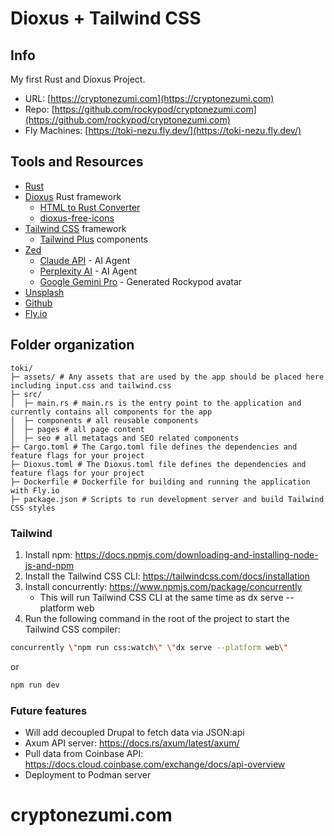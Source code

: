 # Dioxus + Tailwind CSS

## Info

My first Rust and Dioxus Project.

- URL: [https://cryptonezumi.com](https://cryptonezumi.com)
- Repo: [https://github.com/rockypod/cryptonezumi.com](https://github.com/rockypod/cryptonezumi.com)
- Fly Machines: [https://toki-nezu.fly.dev/](https://toki-nezu.fly.dev/)

## Tools and Resources
- [Rust](https://www.rust-lang.org/)
- [Dioxus](https://dioxuslabs.com) Rust framework
  - [HTML to Rust Converter](https://wheregmis.github.io/dioxus_html_rsx/)
  - [dioxus-free-icons](https://github.com/dioxus-community/dioxus-free-icons)
- [Tailwind CSS](https://tailwindcss.com) framework
  - [Tailwind Plus](https://tailwindcss.com/plus) components
- [Zed](https://zed.dev/)
  - [Claude API](https://www.anthropic.com/api) - AI Agent
  - [Perplexity AI](https://www.perplexity.ai/) - AI Agent
  - [Google Gemini Pro](https://gemini.google.com) - Generated Rockypod avatar
- [Unsplash](https://unsplash.com/)
- [Github](https://github.com/users/rockypod/)
- [Fly.io](https://fly.io)

## Folder organization

```
toki/
├─ assets/ # Any assets that are used by the app should be placed here including input.css and tailwind.css
├─ src/
│  ├─ main.rs # main.rs is the entry point to the application and currently contains all components for the app
│  ├─ components # all reusable components
│  ├─ pages # all page content
│  ├─ seo # all metatags and SEO related components
├─ Cargo.toml # The Cargo.toml file defines the dependencies and feature flags for your project
├─ Dioxus.toml # The Dioxus.toml file defines the dependencies and feature flags for your project
├─ Dockerfile # Dockerfile for building and running the application with Fly.io
├─ package.json # Scripts to run development server and build Tailwind CSS styles
```

### Tailwind
1. Install npm: https://docs.npmjs.com/downloading-and-installing-node-js-and-npm
2. Install the Tailwind CSS CLI: https://tailwindcss.com/docs/installation
3. Install concurrently: https://www.npmjs.com/package/concurrently
    - This will run Tailwind CSS CLI at the same time as dx serve --platform web
4. Run the following command in the root of the project to start the Tailwind CSS compiler:

```bash
concurrently \"npm run css:watch\" \"dx serve --platform web\"
```
or
```bash
npm run dev
```

### Future features
- Will add decoupled Drupal to fetch data via JSON:api
- Axum API server: https://docs.rs/axum/latest/axum/
- Pull data from Coinbase API: https://docs.cloud.coinbase.com/exchange/docs/api-overview
- Deployment to Podman server

# cryptonezumi.com
